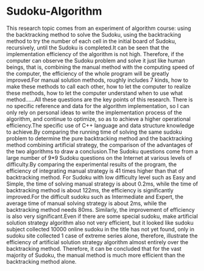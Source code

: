 # Sudoku-Algorithm
This research topic comes from an experiment of algorithm course: 
  using the backtracking method to solve the Sudoku, using the backtracking method to try the number of each cell in the initial board of Sudoku, recursively, until the Sudoku is completed.It can be seen that the implementation efficiency of the algorithm is not high. Therefore, if the computer can observe the Sudoku problem and solve it just like human beings, that is, combining the manual method with the computing speed of the computer, the efficiency of the whole program will be greatly improved.For manual solution methods, roughly includes 7 kinds, how to make these methods to call each other, how to let the computer to realize these methods, how to let the computer understand when to use what method......All these questions are the key points of this research.
  There is no specific reference and data for the algorithm implementation, so I can only rely on personal ideas to write the implementation process of the algorithm, and continue to optimize, so as to achieve a higher operational efficiency.The specific use of C++ language and data structure knowledge to achieve.By comparing the running time of solving the same sudoku problem to determine the pure backtracking method and the backtracking method combining artificial strategy, the comparison of the advantages of the two algorithms to draw a conclusion.The Sudoku questions come from a large number of 9*9 Sudoku questions on the Internet at various levels of difficulty.By comparing the experimental results of the program, the efficiency of integrating manual strategy is 41 times higher than that of backtracking method. For Sudoku with low difficulty level such as Easy and Simple, the time of solving manual strategy is about 0.2ms, while the time of backtracking method is about 122ms, the efficiency is significantly improved.For the difficult sudoku such as Intermediate and Expert, the average time of manual solving strategy is about 2ms, while the backtracking method needs 80ms. Similarly, the improvement of efficiency is also very significant.Even if there are some special sudoku, make artificial solution strategy algorithm also not very efficient, but it looked like sudoku subject collected 10000 online sudoku in the title has not yet found, only in sudoku site collected 1 case of extreme series alone, therefore, illustrate the efficiency of artificial solution strategy algorithm almost entirely over the backtracking method.
Therefore, it can be concluded that for the vast majority of Sudoku, the manual method is much more efficient than the backtracking method alone.
